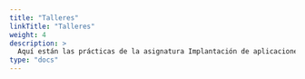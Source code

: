```yaml
---
title: "Talleres"
linkTitle: "Talleres"
weight: 4
description: >
  Aquí están las prácticas de la asignatura Implantación de aplicaciones web
type: "docs"
---
```

